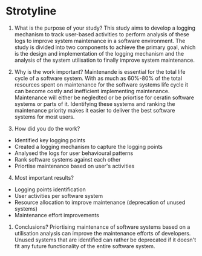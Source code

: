 # Strotyline

1. What is the purpose of your study?
This study aims to develop a logging mechanism to track user-based activities to perform analysis of these logs to improve system maintenance in a software environment. The study is divided into two components to achieve the primary goal, which is the design and implementation of the logging mechanism and the analysis of the system utilisation to finally improve system maintenance.

2. Why is the work important?
 Maintenande is essential for the total life cycle of a software system. With as much as 60%-80% of the total resources spent on maintenance for the software systems life cycle it can become costly and inefficient implementing maintenance. Maintenance will either be negledted or be priortise for ceratin software systems or parts of it. Identifying these systems and ranking the maintenance priority makes it easier to deliver the best software systems for most users.

3. How did you do the work?

- Identified key logging points
- Created a logging mechanism to capture the logging points
- Analysed the logs for user behavioural patterns
- Rank software systems against each other
- Priortise maintenance based on user's activities

4. Most important results?

- Logging points identification
- User activities per software system
- Resource allocation to improve maintenance (deprecation of unused systems)
- Maintenance effort improvements

1. Conclusions?
Priortising maintenance of software systems based on a utilisation analysis can improve the maintenance efforts of developers. Unused systems that are identified can rather be deprecated if it doesn't fit any future functionality of the entire software system.
